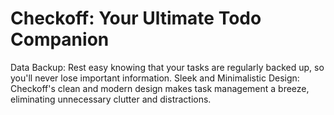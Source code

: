 # Checkoff: Your Ultimate Todo Companion

Data Backup: Rest easy knowing that your tasks are regularly backed up, so you'll never lose important information.
Sleek and Minimalistic Design: Checkoff's clean and modern design makes task management a breeze, eliminating unnecessary clutter and distractions.
